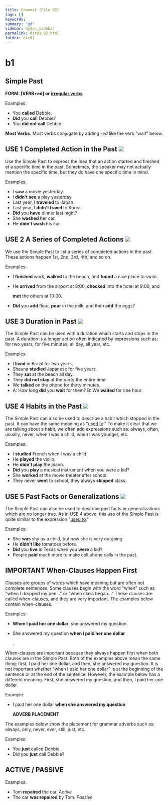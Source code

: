 ```yaml
---
title: Grammar (File 02)
tags: []
keywords:
summary: "gd"
sidebar: mydoc_sidebar
permalink: dir01_02.html
folder: dir01
---
```



# b1

## Simple Past

**FORM: \[VERB+ed] or** [**irregular verbs**](http://www.englishpage.com/irregularverbs/irregularverbs.html)

Examples:

* You **called** Debbie.
* **Did** you **call** Debbie?
* You **did not call** Debbie.

**Most Verbs.** Most verbs conjugate by adding _-ed_ like the verb "wait" below.

## USE 1 Completed Action in the Past                              ![](http://www.englishpage.com/image/verbs/simplepast.gif)

Use the Simple Past to express the idea that an action started and finished at a specific time in the past. Sometimes, the speaker may not actually mention the specific time, but they do have one specific time in mind.

Examples:

* I **saw** a movie yesterday.
* I **didn't see** a play yesterday.
* Last year, I **traveled** to Japan.
* Last year, I **didn't travel** to Korea.
* **Did** you **have** dinner last night?
* She **washed** her car.
* He **didn't wash** his car.

## USE 2 A Series of Completed Actions                             ![](http://www.englishpage.com/image/verbs/simplepastseries.gif)

We use the Simple Past to list a series of completed actions in the past. These actions happen 1st, 2nd, 3rd, 4th, and so on.

Examples:

* I **finished** work, **walked** to the beach, and **found** a nice place to swim.
*   He **arrived** from the airport at 8:00, **checked** into the hotel at 9:00, and&#x20;

    **met** the others at 10:00.
* **Did** you **add** flour, **pour** in the milk, and then **add** the eggs?

## USE 3 Duration in Past                                                      ![](http://www.englishpage.com/image/verbs/simplepastduration.gif)

The Simple Past can be used with a duration which starts and stops in the past. A duration is a longer action often indicated by expressions such as: for two years, for five minutes, all day, all year, etc.

Examples:

* I **lived** in Brazil for two years.
* Shauna **studied** Japanese for five years.
* They **sat** at the beach all day.
* They **did not stay** at the party the entire time.
* We **talked** on the phone for thirty minutes.
* A: How long **did** you **wait** for them? B: We **waited** for one hour.

## USE 4 Habits in the Past                                                  ![](http://www.englishpage.com/image/verbs/simplepasthabit.gif)

The Simple Past can also be used to describe a habit which stopped in the past. It can have the same meaning as "[used to](http://www.englishpage.com/verbpage/usedto.html)." To make it clear that we are talking about a habit, we often add expressions such as: always, often, usually, never, when I was a child, when I was younger, etc.

Examples:

* I **studied** French when I was a child.
* He **played** the violin.
* He **didn't play** the piano.
* **Did** you **play** a musical instrument when you were a kid?
* She **worked** at the movie theater after school.
* They never **went** to school, they always **skipped** class.

## USE 5 Past Facts or Generalizations                             ![](http://www.englishpage.com/image/verbs/simplepastfact.gif)

The Simple Past can also be used to describe past facts or generalizations which are no longer true. As in USE 4 above, this use of the Simple Past is quite similar to the expression "[used to](http://www.englishpage.com/verbpage/usedto.html)."

Examples:

* She **was** shy as a child, but now she is very outgoing.
* He **didn't like** tomatoes before.
* **Did** you **live** in Texas when you **were** a kid?
* People **paid** much more to make cell phone calls in the past.

## IMPORTANT When-Clauses Happen First

Clauses are groups of words which have meaning but are often not complete sentences. Some clauses begin with the word "when" such as "when I dropped my pen..." or "when class began..." These clauses are called when-clauses, and they are very important. The examples below contain when-clauses.

Examples:

* **When I paid her one dollar**, she answered my question.
*   She answered my question **when I paid her one dollar**

    .

When-clauses are important because they always happen first when both clauses are in the Simple Past. Both of the examples above mean the same thing: first, I paid her one dollar, and then, she answered my question. It is not important whether "when I paid her one dollar" is at the beginning of the sentence or at the end of the sentence. However, the example below has a different meaning. First, she answered my question, and then, I paid her one dollar.

Example:

*   I paid her one dollar **when she answered my question**

    **ADVERB PLACEMENT**

The examples below show the placement for grammar adverbs such as: always, only, never, ever, still, just, etc.

Examples:

* You **just** called Debbie.
* Did you **just** call Debbie?

## ACTIVE / PASSIVE

Examples:

* Tom **repaired** the car. _Active_
* The car **was repaired** by Tom. _Passive_
